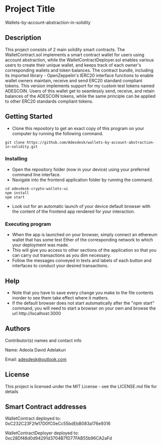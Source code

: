 # Project Title
Wallets-by-account-abstraction-in-solidity

## Description

This project consists of 2 main solidity smart contracts. The WalletContract.sol implements a smart contract wallet for users using account abstraction, while the WalletContractDeployer.sol enables various users to create their unique wallet, and keeps track of each owner's corresponding wallets and token balances. The contract bundle, including its imported library - OpenZeppelin's IERC20 interface functions to enable wallet owners maintain, receive and send ERC20 standard compliant tokens. This version implements support for my custom test tokens named ADESCOIN. Users of this wallet get to seamlessly send, receive, and retain balances of the ADESCOIN tokens, while the same principle can be applied to other ERC20 standards compliant tokens.

## Getting Started
* Clone this repository to get an exact copy of this program on your computer by running the following command.

```
git clone https://github.com/Adesdesk/wallets-by-account-abstraction-in-solidity.git
```

### Installing
* Open the repository folder (now in your device) using your preferred command line interface. 
* Navigate into the frontend application folder by running the command.

```
cd adesdesk-crypto-wallets-ui
npm install
npm start
```

* Look out for an automatic launch of your device default browser with the content of the frontend app rendered for your interaction.

### Executing program

* When the app is launched on your browser, simply connect an ethereum wallet that has some test Ether of the corresponding network to which your deployment was made.
* This will give you access to other sections of the application so that you can carry out transactions as you dim necessary.
* Follow the messages conveyed in texts and labels of each button and interfaces to conduct your desired transactions.

## Help

* Note that you have to save every change you make to the file contents inorder to see them take effect where it matters.
* If the default browser does not start automatically after the "npm start" command, you will need to start a browser on your own and browse the url http://localhost:3000

## Authors

Contributor(s) names and contact info

Name: Adeola David Adelakun

Email: adesdesk@outlook.com

## License

This project is licensed under the MIT License - see the LICENSE.md file for details

## Smart Contract addresses
WalletContract deployed to: 0xC232C23F2fe17D0fC0eCc55bdEbB083a176e9316

WalletContractDeployer deployed to: 0xc28Df48d0d94291d3704B7fD77FAB55b96CA2aFd